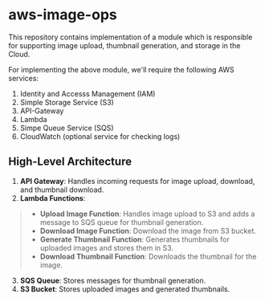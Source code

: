 # aws-image-ops
This repository contains implementation of a module which is responsible for supporting image upload, thumbnail generation, and storage in the Cloud.

For implementing the above module, we'll require the following AWS services:

1. Identity and Accesss Management (IAM)
2. Simple Storage Service (S3)
3. API-Gateway
4. Lambda
5. Simpe Queue Service (SQS)
6. CloudWatch (optional service for checking logs)

## High-Level Architecture

1. **API Gateway**: Handles incoming requests for image upload, download, and thumbnail download.
2. **Lambda Functions**:
> * **Upload Image Function**: Handles image upload to S3 and adds a message to SQS queue for thumbnail generation.
> * **Download Image Function**: Download the image from S3 bucket.
> * **Generate Thumbnail Function**: Generates thumbnails for uploaded images and stores them in S3.
> * **Download Thumbnail Function**: Downloads the thumbnail for the image.

3. **SQS Queue**: Stores messages for thumbnail generation.
4. **S3 Bucket**: Stores uploaded images and generated thumbnails.